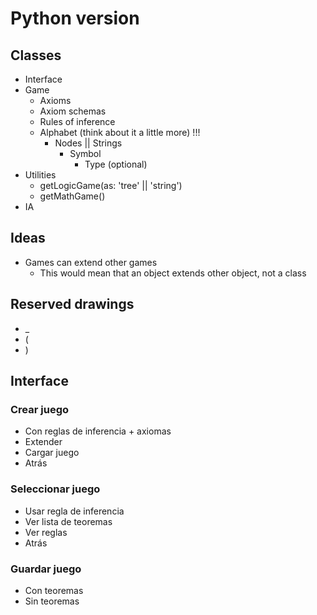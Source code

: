 # Python version

## Classes
  - Interface
  - Game
    - Axioms
    - Axiom schemas
    - Rules of inference
    - Alphabet (think about it a little more) !!!
      - Nodes || Strings
        - Symbol
          - Type (optional)
  - Utilities
    - getLogicGame(as: 'tree' || 'string')
    - getMathGame()
  - IA

## Ideas
  - Games can extend other games
    - This would mean that an object extends other object, not a class

## Reserved drawings
  - _
  - (
  - )

## Interface

### Crear juego
  - Con reglas de inferencia + axiomas
  - Extender
  - Cargar juego
  - Atrás
### Seleccionar juego
  - Usar regla de inferencia
  - Ver lista de teoremas
  - Ver reglas
  - Atrás
### Guardar juego
  - Con teoremas
  - Sin teoremas
